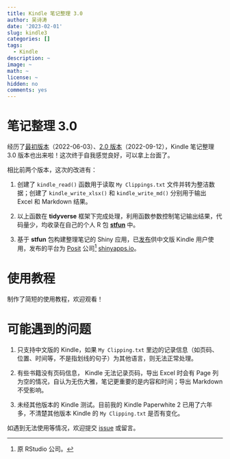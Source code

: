```yaml
---
title: Kindle 笔记整理 3.0
author: 吴诗涛
date: '2023-02-01'
slug: kindle3
categories: []
tags:
  - Kindle
description: ~
image: ~
math: ~
license: ~
hidden: no
comments: yes
---
```


# 笔记整理 3.0

经历了[最初版本](../kindle-notes/)（2022-06-03）、[2.0 版本](../kindle2/)（2022-09-12），Kindle 笔记整理 3.0 版本也出来啦！这次终于自我感觉良好，可以拿上台面了。

相比前两个版本，这次的改进有：

1. 创建了 `kindle_read()` 函数用于读取 `My Clippings.txt` 文件并转为整洁数据；创建了 `kindle_write_xlsx()` 和 `kindle_write_md()` 分别用于输出 Excel 和 Markdown 结果。

1. 以上函数在 **tidyverse** 框架下完成处理，利用函数参数控制笔记输出结果，代码量少，均收录在自己的个人 R 包 [**stfun**](https://shitao5.github.io/stfun/) 中。

1. 基于 **stfun** 包构建整理笔记的 Shiny 应用，已[发布](https://wushitao.shinyapps.io/Kindle-shiny/)供中文版 Kindle 用户使用，发布的平台为 [Posit](https://posit.co/) 公司[^posit] [shinyapps.io](https://www.shinyapps.io/)。

[^posit]: 原 RStudio 公司。

# 使用教程

制作了简短的使用教程，欢迎观看！

<!--  BV1ET411Z7bG  -->

# 可能遇到的问题

1. 只支持中文版的 Kindle，如果 `My Clipping.txt` 里边的记录信息（如页码、位置、时间等，不是指划线的句子）为其他语言，则无法正常处理。

1. 有些书籍没有页码信息， Kindle 无法记录页码，导出 Excel 时会有 Page 列为空的情况，自认为无伤大雅，笔记更重要的是内容和时间；导出 Markdown 不受影响。

1. 未经其他版本的 Kindle 测试。目前我的 Kindle Paperwhite 2 已用了六年多，不清楚其他版本 Kindle 的 `My Clipping.txt` 是否有变化。

如遇到无法使用等情况，欢迎提交 [issue](https://github.com/Shitao5/stfun/issues) 或留言。 
